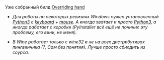 Уже собранный билд [Overriding hand](https://github.com/DraSolace/Overriding-Handv1.1)

* *Для работы на некоторых ревизиях Windows нужен установленный [Python3](https://www.python.org/downloads/) с [keyboard](https://github.com/boppreh/keyboard) + [mouse](https://github.com/boppreh/mouse). А иногда хватает и просто  [Python3](https://www.python.org/downloads/), а иногда работает с коробки (PyInstaller всё ещё не починил эту проблему, его вини, не меня).* 

* *В Wine работает только с wine32 и не на всех дистрибутивах пингвинчика (?, Сам без понятия). Лучше просто сбилдить из соурса.* 
